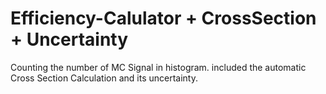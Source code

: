 # Efficiency-Calulator + CrossSection + Uncertainty 
Counting the number of MC Signal in histogram. included the automatic Cross Section Calculation and its uncertainty.

